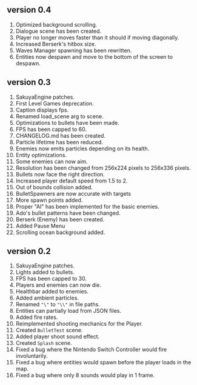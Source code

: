 ## version 0.4
1. Optimized background scrolling.
2. Dialogue scene has been created.
3. Player no longer moves faster than it should if moving diagonally.
4. Increased Berserk's hitbox size.
5. Waves Manager spawning has been rewritten.
6. Entities now despawn and move to the bottom of the screen to despawn.

## version 0.3
1. SakuyaEngine patches.
2. First Level Games deprecation.
3. Caption displays fps.
4. Renamed load_scene arg to scene.
5. Optimizations to bullets have been made.
6. FPS has been capped to 60.
7. CHANGELOG.md has been created.
8. Particle lifetime has been reduced.
9. Enemies now emits particles depending on its health.
10. Entity optimizations.
11. Some enemies can now aim.
12. Resolution has been changed from 256x224 pixels to 256x336 pixels.
13. Bullets now face the right direction.
14. Increased player default speed from 1.5 to 2.
15. Out of bounds collision added.
16. BulletSpawners are now accurate with targets
17. More spawn points added.
18. Proper "AI" has been implemented for the basic enemies.
19. Ado's bullet patterns have been changed.
20. Berserk (Enemy) has been created.
21. Added Pause Menu
22. Scrolling ocean background added.

## version 0.2
1. SakuyaEngine patches.
2. Lights added to bullets.
3. FPS has been capped to 30.
4. Players and enemies can now die.
5. Healthbar added to enemies.
6. Added ambient particles.
7. Renamed `"\"` to `"\\"` in file paths.
8. Entities can partially load from JSON files.
9. Added fire rates.
10. Reimplemented shooting mechanics for the Player.
11. Created `BulletTest` scene.
12. Added player shoot sound effect.
13. Created `Splash` scene.
14. Fixed a bug where the Nintendo Switch Controller would fire involuntarily.
15. Fixed a bug where entities would spawn before the player loads in the map.
16. Fixed a bug where only 8 sounds would play in 1 frame.
